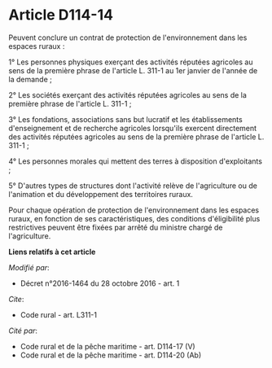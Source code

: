 # Article D114-14

Peuvent conclure un contrat de protection de l'environnement dans les espaces ruraux : 

1° Les personnes physiques exerçant des activités réputées agricoles au sens de la première phrase de l'article L. 311-1 au
1er janvier de l'année de la demande ; 

2° Les sociétés exerçant des activités réputées agricoles au sens de la première phrase de l'article L. 311-1 ; 

3° Les fondations, associations sans but lucratif et les établissements d'enseignement et de recherche agricoles lorsqu'ils
exercent directement des activités réputées agricoles au sens de la première phrase de l'article L. 311-1 ; 

4° Les personnes morales qui mettent des terres à disposition d'exploitants ; 

5° D'autres types de structures dont l'activité relève de l'agriculture ou de l'animation et du développement des territoires
ruraux. 

Pour chaque opération de protection de l'environnement dans les espaces ruraux, en fonction de ses caractéristiques, des
conditions d'éligibilité plus restrictives peuvent être fixées par arrêté du ministre chargé de l'agriculture.

**Liens relatifs à cet article**

_Modifié par_:

  - Décret n°2016-1464 du 28 octobre 2016 - art. 1

_Cite_:

  - Code rural - art. L311-1

_Cité par_:

  - Code rural et de la pêche maritime - art. D114-17 (V)
  - Code rural et de la pêche maritime - art. D114-20 (Ab)
